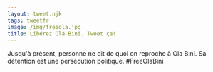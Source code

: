 ```yaml
---
layout: tweet.njk
tags: tweetfr
image: /img/freeola.jpg
title: Libérez Ola Bini. Tweet ça!
---
```

Jusqu'à présent, personne ne dit de quoi on reproche à Ola Bini. Sa détention est une persécution politique. #FreeOlaBini
